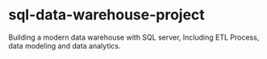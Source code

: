 # sql-data-warehouse-project
Building a modern data warehouse with SQL server, Including ETL Process, data modeling and data analytics.
